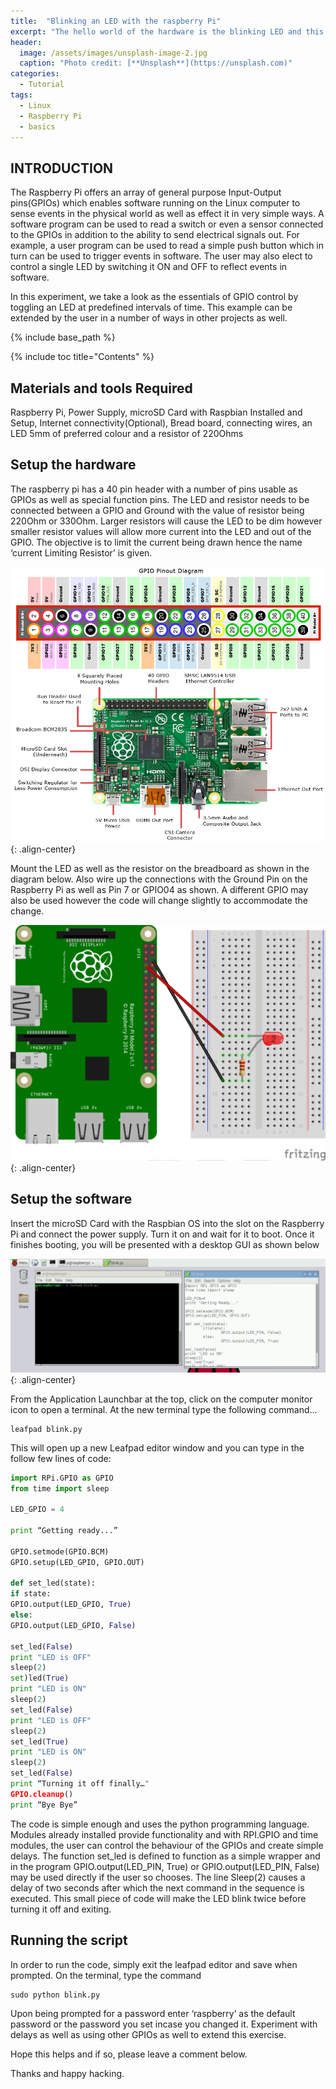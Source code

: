 ```yaml
---
title:  "Blinking an LED with the raspberry Pi"
excerpt: "The hello world of the hardware is the blinking LED and this post I take you through the steps of getting started with the Raspberry Pis"
header:
  image: /assets/images/unsplash-image-2.jpg
  caption: "Photo credit: [**Unsplash**](https://unsplash.com)"
categories:
  - Tutorial
tags:
  - Linux
  - Raspberry Pi
  - basics
---
```


## INTRODUCTION

The Raspberry Pi offers an array of general purpose Input-Output pins(GPIOs) which enables software running on the Linux computer to sense events in the physical world as well as effect it in very simple ways. A software program can be used to read a switch or even a sensor connected to the GPIOs in addition to the ability to send electrical signals out. For example, a user program can be used to read a simple push button which in turn can be used to trigger events in software. The user may also elect to control a single LED by switching it ON and OFF to reflect events in software.

In this experiment, we take a look as the essentials of GPIO control by toggling an LED at predefined intervals of time. This example can be extended by the user in a number of ways in other projects as well.

{% include base_path %}

{% include toc title="Contents" %}

## Materials and tools Required

Raspberry Pi, Power Supply, microSD Card with Raspbian Installed and Setup, Internet connectivity(Optional), Bread board, connecting wires, an LED 5mm of preferred colour and a resistor of 220Ohms

## Setup the hardware

The raspberry pi has a 40 pin header with a number of pins usable as GPIOs as well as special function pins. The LED and resistor needs to be connected between a GPIO and Ground with the value of resistor being 220Ohm or 330Ohm. Larger resistors will cause the LED to be dim however smaller resistor values will allow more current into the LED and out of the GPIO. The objective is to limit the current being drawn hence the name ‘current Limiting Resistor’ is given.

![alt text](/assets/images/rpi-blink/1.png){: .align-center}

Mount the LED as well as the resistor on the breadboard as shown in the diagram below. Also wire up the connections with the Ground Pin on the Raspberry Pi as well as Pin 7 or GPIO04 as shown. A different GPIO may also be used however the code will change slightly to accommodate the change.

![alt text](/assets/images/rpi-blink/3.png){: .align-center}


## Setup the software

Insert the microSD Card with the Raspbian OS into the slot on the Raspberry Pi and connect the power supply. Turn it on and wait for it to boot. Once it finishes booting, you will be presented with a desktop GUI as shown below

![alt text](/assets/images/rpi-blink/4.png){: .align-center}

From the Application Launchbar at the top, click on the computer monitor icon to open a terminal. At the new terminal type the following command...

```
leafpad blink.py
```

This will open up a new Leafpad editor window and you can type in the follow few lines of code:

```python
import RPi.GPIO as GPIO
from time import sleep
 
LED_GPIO = 4
 
print “Getting ready...”
 
GPIO.setmode(GPIO.BCM)
GPIO.setup(LED_GPIO, GPIO.OUT)
 
def set_led(state):
if state:
GPIO.output(LED_GPIO, True)
else:
GPIO.output(LED_GPIO, False)
 
set_led(False)
print "LED is OFF"
sleep(2)
set)led(True)
print "LED is ON"
sleep(2)
set_led(False)
print "LED is OFF"
sleep(2)
set_led(True)
print "LED is ON"
sleep(2)
set_led(False)
print “Turning it off finally…"
GPIO.cleanup()
print “Bye Bye”
```

The code is simple enough and uses the python programming language. Modules already installed provide functionality and with RPI.GPIO and time modules, the user can control the behaviour of the GPIOs and create simple delays. The function set_led is defined to function as a simple wrapper and in the program GPIO.output(LED_PIN, True) or GPIO.output(LED_PIN, False) may be used directly if the user so chooses. The line Sleep(2) causes a delay of two seconds after which the next command in the sequence is executed. This small piece of code will make the LED blink twice before turning it off and exiting.

## Running the script

In order to run the code, simply exit the leafpad editor and save when prompted. On the terminal, type the command

```
sudo python blink.py
```

Upon being prompted for a password enter ‘raspberry’ as the default password or the password you set incase you changed it. Experiment with delays as well as using other GPIOs as well to extend this exercise.

Hope this helps and if so, please leave a comment below.

Thanks and happy hacking.
